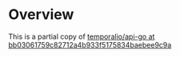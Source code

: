 # Overview

This is a partial copy of [temporalio/api-go at bb03061759c82712a4b933f5175834baebee9c9a](https://github.com/temporalio/api-go/tree/bb03061759c82712a4b933f5175834baebee9c9a)
